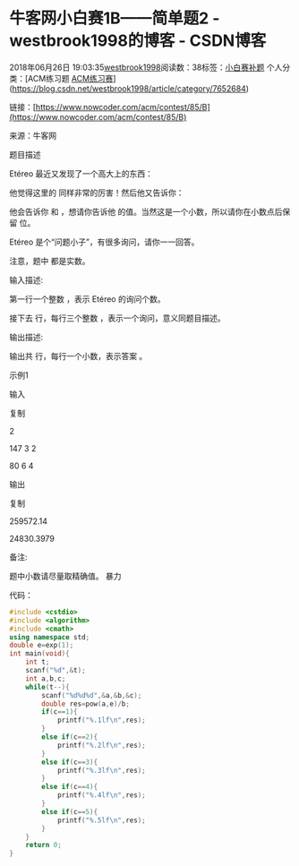 # 牛客网小白赛1B——简单题2 - westbrook1998的博客 - CSDN博客





2018年06月26日 19:03:35[westbrook1998](https://me.csdn.net/westbrook1998)阅读数：38标签：[小白赛补题](https://so.csdn.net/so/search/s.do?q=小白赛补题&t=blog)
个人分类：[ACM练习题																[ACM练习赛](https://blog.csdn.net/westbrook1998/article/category/7635377)](https://blog.csdn.net/westbrook1998/article/category/7652684)








> 
链接：[https://www.nowcoder.com/acm/contest/85/B](https://www.nowcoder.com/acm/contest/85/B)

  来源：牛客网 

  题目描述  

  Etéreo 最近又发现了一个高大上的东西： 

  他觉得这里的  同样非常的厉害！然后他又告诉你： 

  他会告诉你  和  ，想请你告诉他  的值。当然这是一个小数，所以请你在小数点后保留  位。  

  Etéreo 是个“问题小子”，有很多询问，请你一一回答。  

  注意，题中  都是实数。 

  输入描述: 

  第一行一个整数  ，表示 Etéreo 的询问个数。  

  接下去  行，每行三个整数  ，表示一个询问，意义同题目描述。 

  输出描述: 

  输出共  行，每行一个小数，表示答案 。 

  示例1 

  输入 

  复制 

  2 

  147 3 2 

  80 6 4 

  输出 

  复制 

  259572.14 

  24830.3979 

  备注: 

  题中小数请尽量取精确值。
暴力 

代码：

```cpp
#include <cstdio>
#include <algorithm>
#include <cmath>
using namespace std;
double e=exp(1);
int main(void){
    int t;
    scanf("%d",&t);
    int a,b,c;
    while(t--){
        scanf("%d%d%d",&a,&b,&c);
        double res=pow(a,e)/b;
        if(c==1){
            printf("%.1lf\n",res);
        }
        else if(c==2){
            printf("%.2lf\n",res);
        }
        else if(c==3){
            printf("%.3lf\n",res);
        }
        else if(c==4){
            printf("%.4lf\n",res);
        }
        else if(c==5){
            printf("%.5lf\n",res);
        }
    }
    return 0;
}
```






